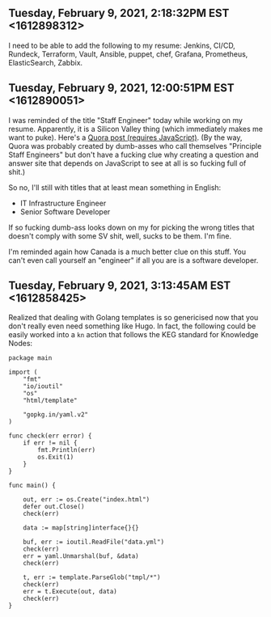 ## Tuesday, February 9, 2021, 2:18:32PM EST <1612898312>

I need to be able to add the following to my resume: Jenkins, CI/CD,
Rundeck, Terraform, Vault, Ansible, puppet, chef, Grafana, Prometheus,
ElasticSearch, Zabbix.

## Tuesday, February 9, 2021, 12:00:51PM EST <1612890051>

I was reminded of the title "Staff Engineer" today while working on my
resume. Apparently, it is a Silicon Valley thing (which immediately
makes me want to puke). Here's a [Quora post (requires
JavaScript)](https://www.quora.com/What-is-Staff-Software-Engineer-title).
(By the way, Quora was probably created by dumb-asses who call
themselves "Principle Staff Engineers" but don't have a fucking clue why
creating a question and answer site that depends on JavaScript to see at
all is so fucking full of shit.)

So no, I'll still with titles that at least mean something in English:

* IT Infrastructure Engineer
* Senior Software Developer

If so fucking dumb-ass looks down on my for picking the wrong titles
that doesn't comply with some SV shit, well, sucks to be them. I'm fine.

I'm reminded again how Canada is a much better clue on this stuff. You
can't even call yourself an "engineer" if all you are is a software
developer.

## Tuesday, February 9, 2021, 3:13:45AM EST <1612858425>

Realized that dealing with Golang templates is so genericised now that
you don't really even need something like Hugo. In fact, the following
could be easily worked into a `kn` action that follows the KEG standard
for Knowledge Nodes:

```golang
package main

import (
	"fmt"
	"io/ioutil"
	"os"
	"html/template"

	"gopkg.in/yaml.v2"
)

func check(err error) {
	if err != nil {
		fmt.Println(err)
		os.Exit(1)
	}
}

func main() {

	out, err := os.Create("index.html")
	defer out.Close()
	check(err)

	data := map[string]interface{}{}

	buf, err := ioutil.ReadFile("data.yml")
	check(err)
	err = yaml.Unmarshal(buf, &data)
	check(err)

	t, err := template.ParseGlob("tmpl/*")
	check(err)
	err = t.Execute(out, data)
	check(err)
}
```


